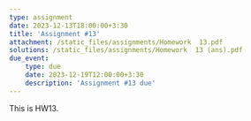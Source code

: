 ```yaml
---
type: assignment
date: 2023-12-13T18:00:00+3:30
title: 'Assignment #13'
attachment: /static_files/assignments/Homework  13.pdf
solutions: /static_files/assignments/Homework  13 (ans).pdf
due_event: 
    type: due
    date: 2023-12-19T12:00:00+3:30
    description: 'Assignment #13 due'
---
```

This is HW13.

